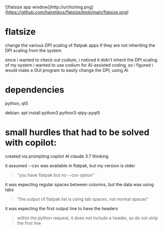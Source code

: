 ![flatsize app window](http://url/to/img.png](https://github.com/hairetikos/flatsize/blob/main/flatsize.png)

# flatsize
change the various DPI scaling of flatpak apps if they are not inheriting the DPI scaling from the system

since i wanted to check out codium, i noticed it didn't inherit the DPI scaling of my system
i wanted to use codium for AI-assisted coding, so i figured i would make a GUI program to easily change the DPI, using AI

# dependencies
  python, qt5

debian:
  apt install python3 python3-qtpy-pyqt5

# small hurdles that had to be solved with copilot:

created via prompting copilot AI claude 3.7 thinking

it assumed --csv was available in flatpak, but my version is older
> "you have flatpak but no --csv option"

it was expecting regular spaces between columns, but the data was using tabs
> "the output of flatpak list is using tab spaces, not normal spaces"

it was expecting the first output line to have the headers
> within the python request, it does not include a header, so do not strip the first line

